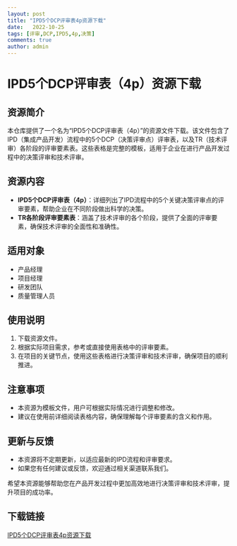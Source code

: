 ```yaml
---
layout: post
title: "IPD5个DCP评审表4p资源下载"
date:   2022-10-25
tags: [评审,DCP,IPD5,4p,决策]
comments: true
author: admin
---
```

# IPD5个DCP评审表（4p）资源下载

## 资源简介

本仓库提供了一个名为“IPD5个DCP评审表（4p）”的资源文件下载。该文件包含了IPD（集成产品开发）流程中的5个DCP（决策评审点）评审表，以及TR（技术评审）各阶段的评审要素表。这些表格是完整的模板，适用于企业在进行产品开发过程中的决策评审和技术评审。

## 资源内容

- **IPD5个DCP评审表（4p）**：详细列出了IPD流程中的5个关键决策评审点的评审要素，帮助企业在不同阶段做出科学的决策。
- **TR各阶段评审要素表**：涵盖了技术评审的各个阶段，提供了全面的评审要素，确保技术评审的全面性和准确性。

## 适用对象

- 产品经理
- 项目经理
- 研发团队
- 质量管理人员

## 使用说明

1. 下载资源文件。
2. 根据实际项目需求，参考或直接使用表格中的评审要素。
3. 在项目的关键节点，使用这些表格进行决策评审和技术评审，确保项目的顺利推进。

## 注意事项

- 本资源为模板文件，用户可根据实际情况进行调整和修改。
- 建议在使用前详细阅读表格内容，确保理解每个评审要素的含义和作用。

## 更新与反馈

- 本资源将不定期更新，以适应最新的IPD流程和评审要求。
- 如果您有任何建议或反馈，欢迎通过相关渠道联系我们。

希望本资源能够帮助您在产品开发过程中更加高效地进行决策评审和技术评审，提升项目的成功率。

## 下载链接

[IPD5个DCP评审表4p资源下载](https://pan.quark.cn/s/1d6ab3be35d2)